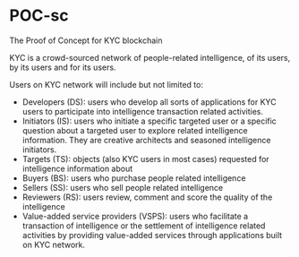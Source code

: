 # POC-sc
The Proof of Concept for KYC blockchain

KYC is a crowd-sourced network of people-related intelligence, of its users, by its users and for its users.

Users on KYC network will include but not limited to:
- Developers (DS): users who develop all sorts of applications for KYC users to participate into intelligence transaction related activities.
- Initiators (IS): users who initiate a specific targeted user or a specific question about a targeted user to explore related intelligence information. They are creative architects and seasoned intelligence initiators.
- Targets (TS): objects (also KYC users in most cases) requested for intelligence information about
- Buyers (BS): users who purchase people related intelligence
- Sellers (SS): users who sell people related intelligence
- Reviewers (RS): users review, comment and score the quality of the intelligence
- Value-added service providers (VSPS): users who facilitate a transaction of intelligence or the settlement of intelligence related activities by providing value-added services through applications built on KYC network.